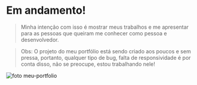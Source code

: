 # Em andamento!

> Minha intenção com isso é mostrar meus trabalhos e me apresentar para as pessoas que queiram me conhecer como pessoa e desenvolvedor.

> Obs: O projeto do meu portfólio está sendo criado aos poucos e sem pressa, portanto, qualquer tipo de bug, falta de responsividade é por conta disso, não se preocupe, estou trabalhando nele!


![foto meu-portfolio](https://github.com/eipastel/meu-portfolio/assets/92560005/3f756837-ed4c-4132-903b-690f06f57bd8)
